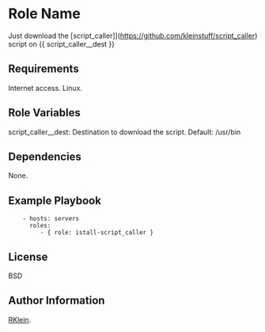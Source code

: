 Role Name
=========

Just download the [script_caller]](https://github.com/kleinstuff/script_caller) script on {{ script_caller__dest }}

Requirements
------------

Internet access.
Linux.

Role Variables
--------------

script_caller__dest: Destination to download the script. Default: /usr/bin

Dependencies
------------

None.

Example Playbook
----------------

```
    - hosts: servers
      roles:
         - { role: istall-script_caller }
```

License
-------

BSD

Author Information
------------------

[RKlein](https://rklein.com.br).
